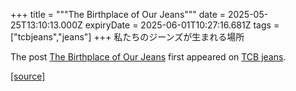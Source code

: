 +++
title = """The Birthplace of Our Jeans"""
date = 2025-05-25T13:10:13.000Z
expiryDate = 2025-06-01T10:27:16.681Z
tags = ["tcbjeans","jeans"]
+++
私たちのジーンズが生まれる場所

The post [The Birthplace of Our Jeans](http://tcbjeans.com/2025/05/25/52534) first appeared on [TCB jeans](http://tcbjeans.com).

[[source]](http://tcbjeans.com/2025/05/25/52534)
